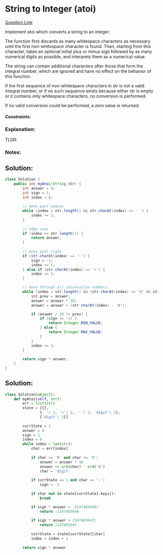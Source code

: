 # String to Integer (atoi)    

[Question Link](https://leetcode.com/problems/string-to-integer-atoi/)  

Implement atoi which converts a string to an integer.  

The function first discards as many whitespace characters as necessary until the first non-whitespace character is found. Then, starting from this character, takes an optional initial plus or minus sign followed by as many numerical digits as possible, and interprets them as a numerical value.  

The string can contain additional characters after those that form the integral number, which are ignored and have no effect on the behavior of this function.  

If the first sequence of non-whitespace characters in str is not a valid integral number, or if no such sequence exists because either str is empty or it contains only whitespace characters, no conversion is performed.  

If no valid conversion could be performed, a zero value is returned.  

##### Constraints:

### Explanation:
TLDR: 

### Notes:

## Solution:
```Java
class Solution {
    public int myAtoi(String str) {
        int answer = 0;
        int sign = 1;
        int index = 0;
        
        // move past spaces
        while (index < str.length() && str.charAt(index) == ' ') {
            index += 1;
        }
        
        // edge case
        if (index >= str.length()) {
            return answer;
        }
        
        // move past signs
        if (str.charAt(index) == '-') {
            sign = -1;
            index += 1;
        } else if (str.charAt(index) == '+') {
            index += 1;
        }

        // move through all consecutive numbers
        while (index < str.length() && (str.charAt(index) >= '0' && str.charAt(index) <= '9')) {
            int prev = answer;
            answer = answer * 10;
            answer = answer + (str.charAt(index) - '0');

            if (answer / 10 != prev) {
                if (sign == -1) {
                    return Integer.MIN_VALUE;
                } else {
                    return Integer.MAX_VALUE;
                }
            }
            index += 1;
        }
        
        return sign * answer;
    }
}
```

## Solution:
```Python
class Solution(object):
    def myAtoi(self, str):
        arr = list(str)
        state = [{},
                {' ': 1, '+': 2, '-': 2, 'digit': 2},
                {'digit': 2}]
            
        currState = 1
        answer = 0
        sign = 1
        index = 0
        while index < len(str):
            char = arr[index]
            
            if char >= '0' and char <= '9':
                answer = answer * 10
                answer += ord(char) - ord('0')
                char = 'digit'
                
            if currState == 1 and char == '-':
                sign = -1
            
            if char not in state[currState].keys():
                break

            if sign * answer < -2147483648:
                return -2147483648
                
            if sign * answer > 2147483647:
                return 2147483647
                
            currState = state[currState][char]
            index = index + 1
                
        return sign * answer
```